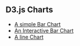 D3.js Charts
-------------

- [A simple Bar Chart](/SimpleBarChart)
- [An Interactive Bar Chart ](/ComplexBarChart)
- [A line Chart](/LineChart)